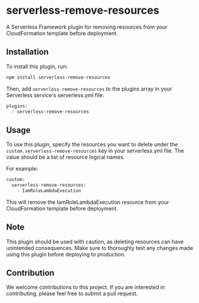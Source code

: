 # serverless-remove-resources
A Serverless Framework plugin for removing resources from your CloudFormation template before deployment.

## Installation
To install this plugin, run:

```bash
npm install serverless-remove-resources
```

Then, add `serverless-remove-resources` to the plugins array in your Serverless service's serverless.yml file:

```bash
plugins:
  - serverless-remove-resources
```

## Usage
To use this plugin, specify the resources you want to delete under the `custom.serverless-remove-resources` key in your serverless.yml file. The value should be a list of resource logical names.

For example:

```bash
custom:
  serverless-remove-resources:
    - IamRoleLambdaExecution
```

This will remove the IamRoleLambdaExecution resource from your CloudFormation template before deployment.

## Note
This plugin should be used with caution, as deleting resources can have unintended consequences. Make sure to thoroughly test any changes made using this plugin before deploying to production.

## Contribution
We welcome contributions to this project. If you are interested in contributing, please feel free to submit a pull request.
